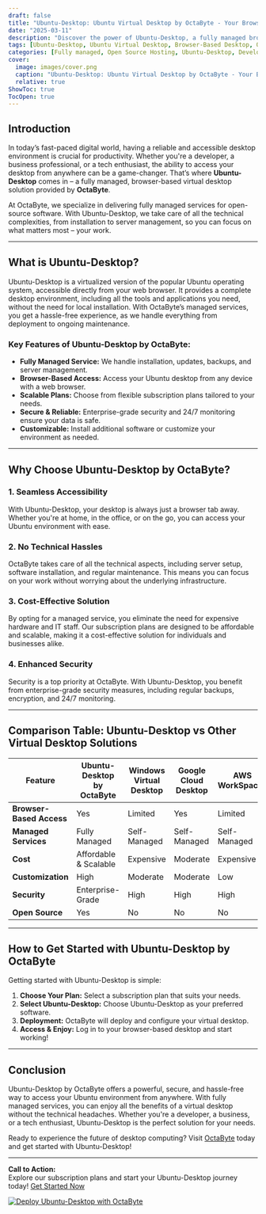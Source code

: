 ```yaml
---
draft: false
title: "Ubuntu-Desktop: Ubuntu Virtual Desktop by OctaByte - Your Browser-Based Desktop Experience"
date: "2025-03-11"
description: "Discover the power of Ubuntu-Desktop, a fully managed browser-based virtual desktop solution by OctaByte. Enjoy seamless access to your Ubuntu environment from anywhere, with OctaByte handling all technical aspects like installation, backups, and server management. Perfect for developers, businesses, and tech enthusiasts!"
tags: [Ubuntu-Desktop, Ubuntu Virtual Desktop, Browser-Based Desktop, OctaByte Managed Services, Open Source Virtual Desktop, Remote Desktop Solutions, Ubuntu Managed Services, Cloud Desktop, Virtual Desktop Comparison]
categories: [Fully managed, Open Source Hosting, Ubuntu-Desktop, Development, Dev Ops]
cover:
  image: images/cover.png
  caption: "Ubuntu-Desktop: Ubuntu Virtual Desktop by OctaByte - Your Browser-Based Desktop Experience"
  relative: true
ShowToc: true
TocOpen: true
---
```



## Introduction

In today’s fast-paced digital world, having a reliable and accessible desktop environment is crucial for productivity. Whether you're a developer, a business professional, or a tech enthusiast, the ability to access your desktop from anywhere can be a game-changer. That’s where **Ubuntu-Desktop** comes in – a fully managed, browser-based virtual desktop solution provided by **OctaByte**.

At OctaByte, we specialize in delivering fully managed services for open-source software. With Ubuntu-Desktop, we take care of all the technical complexities, from installation to server management, so you can focus on what matters most – your work.

---

## What is Ubuntu-Desktop?

Ubuntu-Desktop is a virtualized version of the popular Ubuntu operating system, accessible directly from your web browser. It provides a complete desktop environment, including all the tools and applications you need, without the need for local installation. With OctaByte’s managed services, you get a hassle-free experience, as we handle everything from deployment to ongoing maintenance.

### Key Features of Ubuntu-Desktop by OctaByte:

- **Fully Managed Service:** We handle installation, updates, backups, and server management.
- **Browser-Based Access:** Access your Ubuntu desktop from any device with a web browser.
- **Scalable Plans:** Choose from flexible subscription plans tailored to your needs.
- **Secure & Reliable:** Enterprise-grade security and 24/7 monitoring ensure your data is safe.
- **Customizable:** Install additional software or customize your environment as needed.

---

## Why Choose Ubuntu-Desktop by OctaByte?

### 1. **Seamless Accessibility**
With Ubuntu-Desktop, your desktop is always just a browser tab away. Whether you're at home, in the office, or on the go, you can access your Ubuntu environment with ease.

### 2. **No Technical Hassles**
OctaByte takes care of all the technical aspects, including server setup, software installation, and regular maintenance. This means you can focus on your work without worrying about the underlying infrastructure.

### 3. **Cost-Effective Solution**
By opting for a managed service, you eliminate the need for expensive hardware and IT staff. Our subscription plans are designed to be affordable and scalable, making it a cost-effective solution for individuals and businesses alike.

### 4. **Enhanced Security**
Security is a top priority at OctaByte. With Ubuntu-Desktop, you benefit from enterprise-grade security measures, including regular backups, encryption, and 24/7 monitoring.

---

## Comparison Table: Ubuntu-Desktop vs Other Virtual Desktop Solutions

| Feature                  | Ubuntu-Desktop by OctaByte | Windows Virtual Desktop | Google Cloud Desktop | AWS WorkSpaces       |
|--------------------------|----------------------------|-------------------------|----------------------|----------------------|
| **Browser-Based Access** | Yes                        | Limited                 | Yes                  | Limited              |
| **Managed Services**     | Fully Managed              | Self-Managed            | Self-Managed         | Self-Managed         |
| **Cost**                 | Affordable & Scalable      | Expensive               | Moderate             | Expensive            |
| **Customization**        | High                       | Moderate                | Moderate             | Low                  |
| **Security**             | Enterprise-Grade           | High                    | High                 | High                 |
| **Open Source**          | Yes                        | No                      | No                   | No                   |

---

## How to Get Started with Ubuntu-Desktop by OctaByte

Getting started with Ubuntu-Desktop is simple:

1. **Choose Your Plan:** Select a subscription plan that suits your needs.
2. **Select Ubuntu-Desktop:** Choose Ubuntu-Desktop as your preferred software.
3. **Deployment:** OctaByte will deploy and configure your virtual desktop.
4. **Access & Enjoy:** Log in to your browser-based desktop and start working!

---

## Conclusion

Ubuntu-Desktop by OctaByte offers a powerful, secure, and hassle-free way to access your Ubuntu environment from anywhere. With fully managed services, you can enjoy all the benefits of a virtual desktop without the technical headaches. Whether you're a developer, a business, or a tech enthusiast, Ubuntu-Desktop is the perfect solution for your needs.

Ready to experience the future of desktop computing? Visit [OctaByte](https://octabyte.io) today and get started with Ubuntu-Desktop!

---

**Call to Action:**  
Explore our subscription plans and start your Ubuntu-Desktop journey today! [Get Started Now](#)

[![Deploy Ubuntu-Desktop with OctaByte](/images/deploy-on-octabyte.png)](https://octabyte.io/fully-managed-open-source-services/development/dev-ops/ubuntu-desktop)